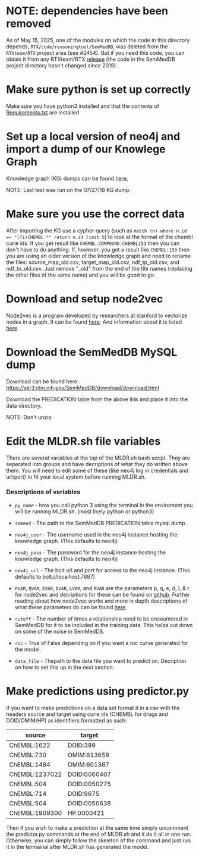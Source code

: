 # NOTE: dependencies have been removed

As of May 15, 2025, one of the modules on which the code in this directory
depends, `RTX/code/reasoningtool/SemMedDB`, was deleted from the `RTXteam/RTX`
project area (see #2454). But if you need this code, you can obtain it from any
RTXteam/RTX [release](https://github.com/RTXteam/RTX/releases) (the code in the
SemMedDB project directory hasn't changed since 2019).

# Make sure python is set up correctly

Make sure you have python3 installed and that the contents of [Requirements.txt](https://github.com/RTXteam/RTX/blob/master/requirements.txt) are installed

# Set up a local version of neo4j and import a dump of our Knowlege Graph

Knowledge graph (KG) dumps can be found [here.](http://rtxkgdump.saramsey.org/)

NOTE: Last test was run on the 07/27/18 KG dump.

# Make sure you use the correct data

After importing the KG use a cypher query (such as `match (n) where n.id =~ "(?i)CHEMBL.*" return n.id limit 5`) to look at the format of the chembl curie ids. If you get result like `CHEMBL.COMPOUND:CHEMBL153` then you can don't have to do anything. If, however, you get a result like `ChEMBL:153` then you are using an older version of the knowledge graph and need to rename the files: source_map_old.csv, target_map_old.csv, ndf_tp_old.csv, and ndf_tn_old.csv. Just remove "\_old" from the end of the file names (replacing the other files of the same name) and you will be good to go.

# Download and setup node2vec

Node2vec is a program developed by researchers at stanford to vectorize nodes in a graph. It can be found [here](https://github.com/snap-stanford/snap/tree/master/examples/node2vec). And information about it is listed [here](https://snap.stanford.edu/node2vec/).

# Download the SemMedDB MySQL dump

Download can be found here: https://skr3.nlm.nih.gov/SemMedDB/download/download.html

Download the PREDICATION table from the above link and place it into the data directory.

NOTE: Don't unzip

# Edit the MLDR.sh file variables

There are several variables at the top of the MLDR.sh bash script. They are seperated into groups and have decriptions of what they do written above them. You will need to edit some of these (like neo4j log in credentials and url:port) to fit your local system before running MLDR.sh.

### Descriptions of variables

* `py_name` - how you call python 3 using the terminal in the enviroment you will be running MLDR.sh. (most likely python or python3)

* `semmed` - The path to the SemMedDB PREDICATION table mysql dump.

* `neo4j_user` - The username used in the neo4j instance hosting the knowledge graph. (This defaults to neo4j)

* `neo4j_pass` - The password for the neo4j instance hosting the knowledge graph. (This defaults to neo4j)

* `neo4j_url` - The bolt url and port for access to the neo4j instance. (This defaults to bolt://localhost:7687)

* `PVAR`, `QVAR`, `EVAR`, `DVAR`, `LVAR`, and `RVAR` are the parameters p, q, e, d, l, & r for node2vec and decriptions for these can be found on [github](https://github.com/snap-stanford/snap/tree/master/examples/node2vec). Further reading about how node2vec works and more in depth descriptions of what these parameters do can be found [here](https://arxiv.org/abs/1607.00653).

* `cutoff` - The number of times a relationship need to be encountered in SemMedDB for it to be included in the training data. This helps cut down on some of the noise in SemMedDB.

* `roc` - True of False depending on if you want a roc curve generated for the model.

* `data_file` - Thepath to the data file you want to predict on. Decription on how to set this up in the next section.

# Make predictions using predictor.py

If you want to make predictions on a data set format it in a csv with the headers source and target using curie ids (CHEMBL for drugs and DOID/OMIM/HP) as identifiers formatted as such:

source |	target
----- | ----
ChEMBL:1622 |	DOID:399
ChEMBL:730 |	OMIM:613658
ChEMBL:1484 |	OMIM:601367
ChEMBL:1237022 |	DOID:0060407
ChEMBL:504 |	DOID:0050275
ChEMBL:714 |	DOID:9675
ChEMBL:504 |	DOID:0050638
ChEMBL:1909300 | HP:0000421

Then if you wish to make a prediction at the same time simply uncomment the predictor.py commands at the end of MLDR.sh and it do it all in one run. Otherwise, you can simply follow the skeleton of the command and just run it in the termainal after MLDR.sh has generated the model. 

